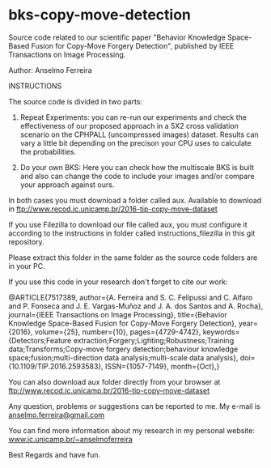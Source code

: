 # bks-copy-move-detection
Source code related to our scientific paper "Behavior Knowledge Space-Based Fusion for Copy-Move Forgery Detection", published by IEEE Transactions on Image Processing.

Author: Anselmo Ferreira

INSTRUCTIONS

The source code is divided in two parts:

1. Repeat Experiments: you can re-run our experiments and check the effectiveness of our proposed approach in a 5X2 cross validation scenario on the CPHPALL (uncompressed images) dataset. Results can vary a little bit depending on the precison your CPU uses to calculate the probabilities.

2. Do your own BKS: Here you can check how the multiscale BKS is built and also can change the code to include your images and/or compare your approach against ours.

In both cases you must download a folder called aux. Available to download in ftp://www.recod.ic.unicamp.br/2016-tip-copy-move-dataset

If you use Filezilla to download our file called aux, you must configure it according to the instructions in folder called instructions_filezilla in this git repository.

Please extract this folder in the same folder as the source code folders are in your PC.

If you use this code in your research don't forget to cite our work:

@ARTICLE{7517389, 
author={A. Ferreira and S. C. Felipussi and C. Alfaro and P. Fonseca and J. E. Vargas-Muñoz and J. A. dos Santos and A. Rocha}, 
journal={IEEE Transactions on Image Processing}, 
title={Behavior Knowledge Space-Based Fusion for Copy-Move Forgery Detection}, 
year={2016}, 
volume={25}, 
number={10}, 
pages={4729-4742}, 
keywords={Detectors;Feature extraction;Forgery;Lighting;Robustness;Training data;Transforms;Copy-move forgery detection;behaviour knowledge space;fusion;multi-direction data analysis;multi-scale data analysis}, 
doi={10.1109/TIP.2016.2593583}, 
ISSN={1057-7149}, 
month={Oct},}

You can also download aux folder directly from your browser at ftp://www.recod.ic.unicamp.br/2016-tip-copy-move-dataset

Any question, problems or suggestions can be reported to me. My e-mail is anselmo.ferreira@gmail.com

You can find more information about my research in my personal website: www.ic.unicamp.br/~anselmoferreira

Best Regards and have fun.




